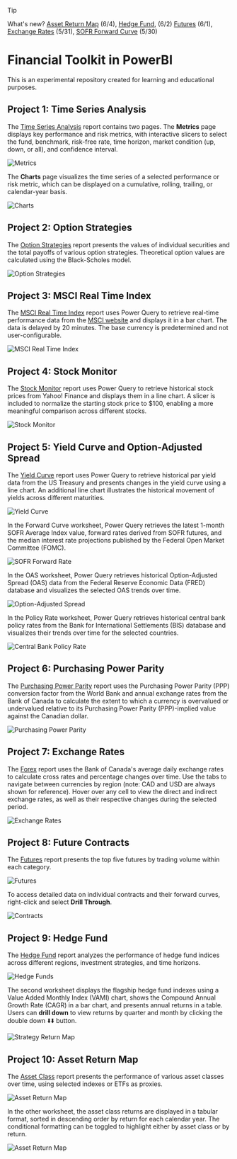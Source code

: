 > [!TIP]
> What's new? [Asset Return Map](#project-10-asset-return-map) (6/4), [Hedge Fund](#project-9-hedge-fund), (6/2) [Futures](#project-8-future-contracts) (6/1), [Exchange Rates](#project-7-exchange-rates) (5/31), [SOFR Forward Curve](#project-5-yield-curve-and-option-adjusted-spread) (5/30)

# Financial Toolkit in PowerBI

This is an experimental repository created for learning and educational purposes.

## Project 1: Time Series Analysis

The [Time Series Analysis](Time%20Series%20Analysis.pbix) report contains two pages. The **Metrics** page displays key performance and risk metrics, with interactive slicers to select the fund, benchmark, risk-free rate, time horizon, market condition (up, down, or all), and confidence interval.

<img src="images/ftk_metrics.png" alt="Metrics" />

The **Charts** page visualizes the time series of a selected performance or risk metric, which can be displayed on a cumulative, rolling, trailing, or calendar-year basis.

<img src="images/ftk_charts.png" alt="Charts" />

## Project 2: Option Strategies

The [Option Strategies](Option%20Strategies.pbix) report presents the values of individual securities and the total payoffs of various option strategies. Theoretical option values are calculated using the Black-Scholes model.

<img src="images/options.png" alt="Option Strategies" />

## Project 3: MSCI Real Time Index

The [MSCI Real Time Index](MSCI%20Real%20Time%20Index.pbix) report uses Power Query to retrieve real-time performance data from the [MSCI website](https://www.msci.com/real-time-index-data-search) and displays it in a bar chart. The data is delayed by 20 minutes. The base currency is predetermined and not user-configurable.

<img src="images/msci.png" alt="MSCI Real Time Index" />

## Project 4: Stock Monitor

The [Stock Monitor](Stock%20Monitor.pbix) report uses Power Query to retrieve historical stock prices from Yahoo! Finance and displays them in a line chart. A slicer is included to normalize the starting stock price to $100, enabling a more meaningful comparison across different stocks.

<img src="images/stocks.png" alt="Stock Monitor" />

## Project 5: Yield Curve and Option-Adjusted Spread

The [Yield Curve](Yield%20Curve.pbix) report uses Power Query to retrieve historical par yield data from the US Treasury and presents changes in the yield curve using a line chart. An additional line chart illustrates the historical movement of yields across different maturities.

<img src="images/yield_curve.png" alt="Yield Curve" />

In the Forward Curve worksheet, Power Query retrieves the latest 1-month SOFR Average Index value, forward rates derived from SOFR futures, and the median interest rate projections published by the Federal Open Market Committee (FOMC).

<img src="images/sofr.png" alt="SOFR Forward Rate" />

In the OAS worksheet, Power Query retrieves historical Option-Adjusted Spread (OAS) data from the Federal Reserve Economic Data (FRED) database and visualizes the selected OAS trends over time.

<img src="images/oas.png" alt="Option-Adjusted Spread" />

In the Policy Rate worksheet, Power Query retrieves historical central bank policy rates from the Bank for International Settlements (BIS) database and visualizes their trends over time for the selected countries.

<img src="images/policy_rate.png" alt="Central Bank Policy Rate" />

## Project 6: Purchasing Power Parity

The [Purchasing Power Parity](Purchasin%20Power%20Parity.pbix) report uses the Purchasing Power Parity (PPP) conversion factor from the World Bank and annual exchange rates from the Bank of Canada to calculate the extent to which a currency is overvalued or undervalued relative to its Purchasing Power Parity (PPP)-implied value against the Canadian dollar.

<img src="images/ppp.png" alt="Purchasing Power Parity" />

## Project 7: Exchange Rates

The [Forex](Forex.pbix) report uses the Bank of Canada's average daily exchange rates to calculate cross rates and percentage changes over time. Use the tabs to navigate between currencies by region (note: CAD and USD are always shown for reference). Hover over any cell to view the direct and indirect exchange rates, as well as their respective changes during the selected period.

<img src="images/forex.png" alt="Exchange Rates" />

## Project 8: Future Contracts

The [Futures](Futures.pbix) report presents the top five futures by trading volume within each category.

<img src="images/futures.png" alt="Futures" />

To access detailed data on individual contracts and their forward curves, right-click and select **Drill Through**.

<img src="images/contracts.png" alt="Contracts" />

## Project 9: Hedge Fund

The [Hedge Fund](Hedge%20Fund.pbix) report analyzes the performance of hedge fund indices across different regions, investment strategies, and time horizons.

<img src="images/hedge_funds.png" alt="Hedge Funds" />

The second worksheet displays the flagship hedge fund indexes using a Value Added Monthly Index (VAMI) chart, shows the Compound Annual Growth Rate (CAGR) in a bar chart, and presents annual returns in a table. Users can **drill down** to view returns by quarter and month by clicking the double down ⬇️⬇️ button.

<img src="images/hf_strategy_map.png" alt="Strategy Return Map" />

## Project 10: Asset Return Map

The [Asset Class](Asset%20Class.pbix) report presents the performance of various asset classes over time, using selected indexes or ETFs as proxies.

<img src="images/asset_class.png" alt="Asset Return Map" />

In the other worksheet, the asset class returns are displayed in a tabular format, sorted in descending order by return for each calendar year. The conditional formatting can be toggled to highlight either by asset class or by return.

<img src="images/asset_class.gif" alt="Asset Return Map" />